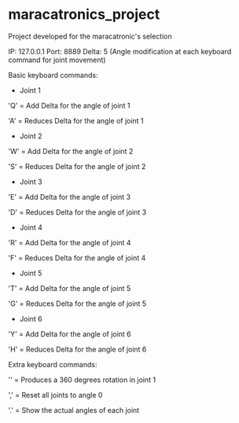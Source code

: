 # maracatronics_project
Project developed for the maracatronic's selection

IP: 127.0.0.1
Port: 8889
Delta: 5 (Angle modification at each keyboard command for joint movement)

Basic keyboard commands:
* Joint 1

'Q' = Add Delta for the angle of joint 1

'A' = Reduces Delta for the angle of joint 1

* Joint 2

'W' = Add Delta for the angle of joint 2

'S' = Reduces Delta for the angle of joint 2

* Joint 3

'E' = Add Delta for the angle of joint 3

'D' = Reduces Delta for the angle of joint 3

* Joint 4

'R' = Add Delta for the angle of joint 4

'F' = Reduces Delta for the angle of joint 4

* Joint 5

'T' = Add Delta for the angle of joint 5

'G' = Reduces Delta for the angle of joint 5

* Joint 6

'Y' = Add Delta for the angle of joint 6

'H' = Reduces Delta for the angle of joint 6

Extra keyboard commands:



'\' = Produces a 360 degrees rotation in joint 1

',' = Reset all joints to angle 0

'.' = Show the actual angles of each joint
